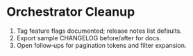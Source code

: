 # Orchestrator Cleanup

1) Tag feature flags documented; release notes list defaults.
2) Export sample CHANGELOG before/after for docs.
3) Open follow‑ups for pagination tokens and filter expansion.
